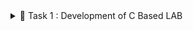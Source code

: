 
<details>
  <summary>📜 Task 1 : Development of C Based LAB </summary>
 ![image alt](https://github.com/mvaishnav-Sahyadri-ECE/samsung-riscv/blob/11445fd4afb38ee964b61f152127ffe5c14ea352/Task%201/C%20Code%20compiled%20on%20gcc%20Compiler.png)
